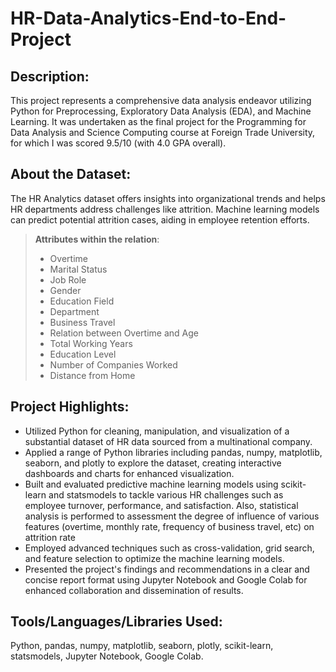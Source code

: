 # HR-Data-Analytics-End-to-End-Project

## Description:
This project represents a comprehensive data analysis endeavor utilizing Python for Preprocessing, Exploratory Data Analysis (EDA), and Machine Learning. It was undertaken as the final project for the Programming for Data Analysis and Science Computing course at Foreign Trade University, for which I was scored 9.5/10 (with 4.0 GPA overall).

## About the Dataset:
The HR Analytics dataset offers insights into organizational trends and helps HR departments address challenges like attrition. Machine learning models can predict potential attrition cases, aiding in employee retention efforts.
> **Attributes within the relation**:
> - Overtime
> - Marital Status
> - Job Role
> - Gender
> - Education Field
> - Department
> - Business Travel
> - Relation between Overtime and Age
> - Total Working Years
> - Education Level
> - Number of Companies Worked
> - Distance from Home

## Project Highlights:
- Utilized Python for cleaning, manipulation, and visualization of a substantial dataset of HR data sourced from a multinational company.
- Applied a range of Python libraries including pandas, numpy, matplotlib, seaborn, and plotly to explore the dataset, creating interactive dashboards and charts for enhanced visualization.
- Built and evaluated predictive machine learning models using scikit-learn and statsmodels to tackle various HR challenges such as employee turnover, performance, and satisfaction. Also, statistical analysis is performed to assessment the degree of influence of various features (overtime, monthly rate, frequency of business travel, etc) on attrition rate
- Employed advanced techniques such as cross-validation, grid search, and feature selection to optimize the machine learning models.
- Presented the project's findings and recommendations in a clear and concise report format using Jupyter Notebook and Google Colab for enhanced collaboration and dissemination of results.

## Tools/Languages/Libraries Used:
Python, pandas, numpy, matplotlib, seaborn, plotly, scikit-learn, statsmodels, Jupyter Notebook, Google Colab.
